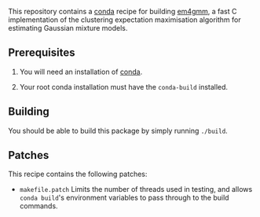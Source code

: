 This repository contains a [conda][conda] recipe for building [em4gmm][em4gmm],
a fast C implementation of the clustering expectation maximisation algorithm
for estimating Gaussian mixture models.

## Prerequisites

1. You will need an installation of [conda][miniconda].

2. Your root conda installation must have the `conda-build` installed.

## Building

You should be able to build this package by simply running `./build`.

## Patches

This recipe contains the following patches:

* `makefile.patch`
    Limits the number of threads used in testing, and allows `conda build`'s
    environment variables to pass through to the build commands.

[conda]: https://conda.io
[em4gmm]: https://github.com/juandavm/em4gmm
[miniconda]: https://conda.io/miniconda.html
